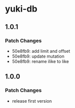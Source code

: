 # yuki-db

## 1.0.1

### Patch Changes

- 50e8fb9: add limit and offset
- 50e8fb9: update mutation
- 50e8fb9: rename ilike to like

## 1.0.0

### Patch Changes

- release first version

